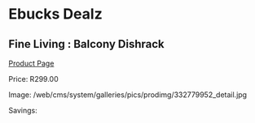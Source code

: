 
# Ebucks Dealz
## Fine Living : Balcony Dishrack
[Product Page](https://www.ebucks.com/web/shop/productSelected.do?prodId=1147641426&catId=714962196)

Price: R299.00

Image: /web/cms/system/galleries/pics/prodimg/332779952_detail.jpg

Savings: 


	